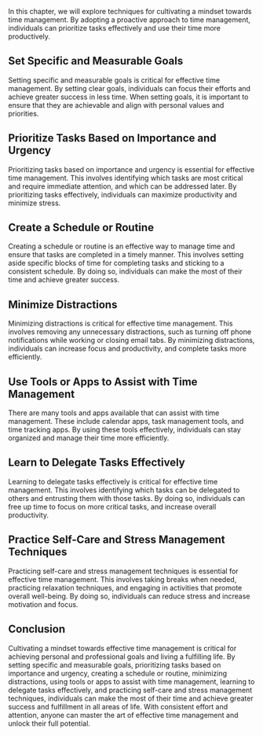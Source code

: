 
In this chapter, we will explore techniques for cultivating a mindset towards time management. By adopting a proactive approach to time management, individuals can prioritize tasks effectively and use their time more productively.

Set Specific and Measurable Goals
---------------------------------

Setting specific and measurable goals is critical for effective time management. By setting clear goals, individuals can focus their efforts and achieve greater success in less time. When setting goals, it is important to ensure that they are achievable and align with personal values and priorities.

Prioritize Tasks Based on Importance and Urgency
------------------------------------------------

Prioritizing tasks based on importance and urgency is essential for effective time management. This involves identifying which tasks are most critical and require immediate attention, and which can be addressed later. By prioritizing tasks effectively, individuals can maximize productivity and minimize stress.

Create a Schedule or Routine
----------------------------

Creating a schedule or routine is an effective way to manage time and ensure that tasks are completed in a timely manner. This involves setting aside specific blocks of time for completing tasks and sticking to a consistent schedule. By doing so, individuals can make the most of their time and achieve greater success.

Minimize Distractions
---------------------

Minimizing distractions is critical for effective time management. This involves removing any unnecessary distractions, such as turning off phone notifications while working or closing email tabs. By minimizing distractions, individuals can increase focus and productivity, and complete tasks more efficiently.

Use Tools or Apps to Assist with Time Management
------------------------------------------------

There are many tools and apps available that can assist with time management. These include calendar apps, task management tools, and time tracking apps. By using these tools effectively, individuals can stay organized and manage their time more efficiently.

Learn to Delegate Tasks Effectively
-----------------------------------

Learning to delegate tasks effectively is critical for effective time management. This involves identifying which tasks can be delegated to others and entrusting them with those tasks. By doing so, individuals can free up time to focus on more critical tasks, and increase overall productivity.

Practice Self-Care and Stress Management Techniques
---------------------------------------------------

Practicing self-care and stress management techniques is essential for effective time management. This involves taking breaks when needed, practicing relaxation techniques, and engaging in activities that promote overall well-being. By doing so, individuals can reduce stress and increase motivation and focus.

Conclusion
----------

Cultivating a mindset towards effective time management is critical for achieving personal and professional goals and living a fulfilling life. By setting specific and measurable goals, prioritizing tasks based on importance and urgency, creating a schedule or routine, minimizing distractions, using tools or apps to assist with time management, learning to delegate tasks effectively, and practicing self-care and stress management techniques, individuals can make the most of their time and achieve greater success and fulfillment in all areas of life. With consistent effort and attention, anyone can master the art of effective time management and unlock their full potential.
